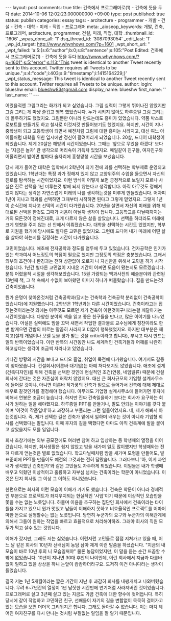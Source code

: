 \--- layout: post comments: true title: 건축에서 프로그래머로(1) - 건축에 뜻을 두다 date: 2014-10-06 12:02:23.000000000 +09:00 type: post published: true status: publish categories: essay tags: - arcitecture - programmer - 개발 - 건설 - 건축 - 대학 - 미래 - 직업 - 프로그래머 meta: \_aioseop\_keywords: 개발, 건축, 프로그래머, arcitecture, programmer, 건설, 미래, 직업, 대학 \_thumbnail\_id: '1606' \_wpas\_done\_all: '1' dsq\_thread\_id: '3087093054' \_edit\_last: '1' \_wp\_jd\_target: http://www.whynhows.com/?p=1601 \_wpt\_short\_url: '' \_wpt\_failed: 'a:5:{s:6:"author";b:0;s:8:"sentence";s:105:"Post Edited: 건축에서 프로그래머로(1) - 건축에 뜻을 두다 http://www.whynhows.com/?p=1601";s:5:"error";s:113:"This tweet is identical to another Tweet recently sent to this account. Twitter requires all Tweets to be unique.";s:4:"code";i:403;s:9:"timestamp";i:1415164229;}' \_wpt\_status\_message: This tweet is identical to another Tweet recently sent to this account. Twitter requires all Tweets to be unique. author: login: blueshw email: blueshw83@gmail.com display\_name: blueshw first\_name: '' last\_name: '' ---

어렸을적엔 그림그리는 화가가 되고 싶었습니다. 그림 실력이 그렇게 뛰어나진 않았지만 그림 그리는게 마냥 즐겁고 행복 했었습니다. 누가 시키지 않아도 하루종일 그림 그리는데 몰두하기도 했었지요. 그림뿐만 아니라 만드는데도 흥미가 있었습니다. 약품 박스로 로보트를 만들기도 하고 철사로 이것저것 만들어보기도 했었지요. 하지만, 시간이 지나 중학생이 되고 고등학생이 되면서 예전처럼 그림에 대한 흥미는 사라지고, 대신 여느 아이들처럼 대학을 위한 입시에만 정신이 팔려버리게 되었습니다. 20살, 드디어 대학생이 되었습니다. 제게 20살은 해방의 시간이었습니다. 그때는 '앞으로 무었을 하겠다' 보다는 '지금은 놀자' 란 생각으로 머리속이 가득차 있었지요. 매일같이 친구들, 여자친구와 어울리면서 밤이면 밤마다 술자리에 흥청망청 시간을 보냈습니다.

당시 제가 들어간 대학은 입학해서 2학년이 되기 전에 과를 선택하는 학부제로 운영되고 있었습니다. 1학년때는 특정 과가 정해져 있지 않고 교양위주의 수업을 들으면서 자신의 진로를 탐색하는 시간이었지요. 이런 방식이 어떻게 보면 긍정적으로 보일지 모르나 사실은 진로 선택을 1년 미루는것 밖에 되지 않는다고 생각합니다. 아직 아무것도 정해져 있지 않다는 생각은 자연스럽게 미래의 나를 생각하는것을 미루게 만들었습니다. 어차피 1년이 지나고 학과를 선택하면 그때부터 시작하면 된다고 그렇게 믿었지요. 그렇게 1년이 순식간에 지나고 선택의 시간이 다가왔습니다. 20년을 살면서 자신의 미래를 위해 제대로된 선택을 한것도 그때가 처음이 아닐까 생각이 듭니다. 고등학교를 다닐때까지는 거의 모든것이 정해진대로, 크게 다르지 않은 삶을 살았습니다. 선택을 하더라도 미래에 크게 영향을 주지 않는 선 안에서 이뤄졌습니다. 대학을 선택하는 시간도 있었지만, 학부로 지원을 했기에 당시에도 별다른 고민은 없었지요. 그런데 드디어 내가 미래에 어떤 삶을 살아야 하는지를 결정하는 시간이 다가왔습니다.

고민이었습니다. 애초에 전자공학과 정도를 염두에 두고 있었습니다. 전자공학은 인기가 있는 학과여서 어느정도의 학점이 필요로 했지만 그정도의 학점은 충분했습니다. 그래서 외부의 조건이나 환경과는 전혀 상관없이 오로지 나 자신만을 위해서 고민을 하기 시작했습니다. 1년간 별다른 고민없이 지내온 기간이 어쩌면 도움이 됐는지도 모르겠습니다. 문득 어렸을적 시절을 생각해보았습니다. 15권 가량되는 백과사전의 예술분야와 관련된 13번째 책, 그 책 속에서 수없이 보아왔던 이미지 하나가 떠올랐습니다. 집을 만드는것! 건축이었습니다.

뭔가 운명이 찾아온것처럼 건축공학과(당시는 건축학과 건축공학 분리없이 건축공학이었습니다)에 지원했습니다. 2학년은 1학년과는 다른 시간이었습니다. 건축이라고는 집짓는것이라는것 외에는 아무것도 모르던 제가 건축이 이런것이구나라는걸 깨달아가는 시간이었습니다. 다양한 분야의 책을 읽고 좋은 친구들을 만나고, 많은 이야기를 나누었습니다. 어설픈 실력에도 밤을 꼬박 새면서 작업한 결과물로 교수님에게 칭찬이라도 한번 받게으면 간밤의 피로는 말끔히 사라지고 더없이 행복했었지요. 하지만 대부분은 깨지고(설계 개념이나 모델 등을 평가 받는 것을 critic이라고 합니다), 부시고 다시 만드는 일의 반복이었습니다. 이런 반복의 시간동안 나도 세계적인 건축가들과 어깨를 나란히 하고싶다는 생각이 조금씩 자라나고 있었습니다.

기나긴 방황의 시간을 보내고 드디오 졸업, 취업이 목전에 다가왔습니다. 여기서도 갈등이 찾아왔습니다. 건설회사(이른바 대기업)는 아예 쳐다보지도 않았습니다. 애초에 설계(건축디자인)를 위해 건축을 선택한 것인데 현실적인 조건(연봉, 네임밸류) 때문에 건설회사에 간다는 것은 자존심이 허락치 않았지요. 대신 큰 회사규모의 기업형 설계사무소에 들어갈 것이냐, 아니면 이른바 작가풍의 건축가 밑으로 들어가서 건축에 대해 제대로 배우로 갈것인가를 결정해야 했습니다. 아무래도 기업형 설계사무소에 들어가면 후자에 비해서 연봉은 조금더 높습니다. 하지만 진짜 건축일을하기 보다는 회사가 요구하는 회사가 원하는 일을 해야했지요. 하루종일 PPT를 만들거나, 말도 안되는 이야기를 갖다 붙이며 '이것이 작품입네'하고 과장하고 부풀리는 그런 일들이었지요. 네, 제가 해봐서 아는것입니다. 즉, 제가 선택한 길은 건축가 밑에서 일하며 배우는 것이 아니라 기업형 회사를 선택했다는 말입니다. 이때 후자의 길을 택했다면 아마도 아직 건축계에 발을 붙이고 살았을지도 모를 일입니다.

회사 초창기에는 외부 공모전에도 여러번 참여 하고 입상하는 등 학생때의 열정을 이어 갔습니다. 하지만, 회사생활은 쉽지 않았고 밤을 새가며 일도 많이했지만 학생때와는 전혀 다르게 얻는것은 별로 없었습니다. 학교다닐때처럼 밤을 새가며 모형을 만들어도, 발표준비에 PPT를 만들어도 예전의 그것과는 전혀 달랐습니다. 그러다보니 '아, 이게 과연 내가 생각했던 건축인가'와 같은 고민들도 자주하게 되었습니다. 이일들은 내가 학생때 배우고 익혔던 이상적이고 훌륭하고 자부심 넘치는 건축이라는 학문이 아니었습니다. 이것은 단지 회사일 그 이상 그 이하도 아니었습니다.

한편으로는 회사의 이런 모습이 이해가 가기도 했습니다. 건축은 학문이 아니라 경제적인 부분으로 프로젝트가 좌지우지되는 현실적인 '사업'이기 때문에 이상적인 모습만을 쫓을 수는 없는 노릇입니다. 하물며 이윤을 추구하는 집단인 회사에서 건축이라는 타이틀을 가지고 있으니 뭔가 멋있고 남들이 이해하지 못하고 비효율적인 프로젝트를 어마어마한 돈으로 실행할수는 없는 노릇입니다. 당연히 누군가의 요구와 누군가의 이해관계에 의해서 그들이 원하는 작업을 빠르고 효율적으로 처리해야하죠. 그래야 회사의 직원 모두가 먹고 살수 있는 것입니다.

이해가 갔지만, 그래도 저는 싫었습니다. 이런저런 고민들로 점점 지쳐가고 있을 때, 어느 날 같은 회사의 10년차 선배님이 농담 삼아 제게 이런 말씀을 하셨습니다. "지금의 내 모습이 바로 10년 후의 니 모습일꺼야" 물론 농담이었지만, 이 말을 듣는 순간 뜨끔할 수 밖에 없었습니다. 10년이 지나면 30대 후반의 나이인데, 이런 회사에서 지금과 다를바 없이 일하고 있을 상상을 하니 눈앞이 캄캄하더라구요. 도저히 이건 아니다라는 생각이 들었습니다.

결국 저는 1년 5개월이라는 짧은 기간이 지난 후 과감히 회사를 내팽개치고 나와버렸습니다. 무려 6~7년간의 열정이 1년 남짓한 시간만에 연기처럼 사라져버린 것이었습니다. 프로그래머로 살고 3년째 살고 있는 지금도 가끔 건축에 대한 향수에 젖어듭니다. 특히 당시에 같이 작업하고 고민하던 친구, 선배들이 자기의 길을 변함없이 묵묵히 걸어가고 있는 모습을 보면 더더욱 그리워지곤 합니다. 그래도 돌아갈 수 없습니다. 이는 마치 헤어진 여자친구를 다시 만나는 것처럼 부질없는 일임을 잘 알기 때문입니다.